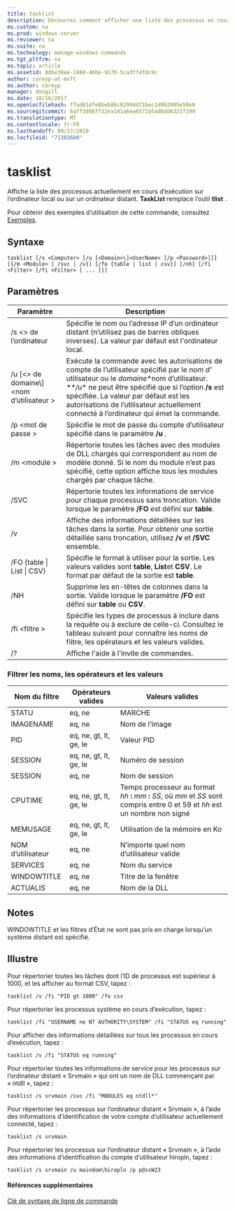 ```yaml
---
title: tasklist
description: Découvrez comment afficher une liste des processus en cours d’exécution sur l’ordinateur local ou distant.
ms.custom: na
ms.prod: windows-server
ms.reviewer: na
ms.suite: na
ms.technology: manage-windows-commands
ms.tgt_pltfrm: na
ms.topic: article
ms.assetid: 8dbe30ee-1484-46be-917b-5ca3ff4fdc9c
author: coreyp-at-msft
ms.author: coreyp
manager: dongill
ms.date: 10/16/2017
ms.openlocfilehash: f7ad61dfe8beb86c8299dd71bec1d862805e50e0
ms.sourcegitcommit: 6aff3d88ff22ea141a6ea6572a5ad8dd6321f199
ms.translationtype: MT
ms.contentlocale: fr-FR
ms.lasthandoff: 09/27/2019
ms.locfileid: "71383680"
---
```

# <a name="tasklist"></a>tasklist

Affiche la liste des processus actuellement en cours d’exécution sur l’ordinateur local ou sur un ordinateur distant. **TaskList** remplace l’outil **tlist** .

Pour obtenir des exemples d’utilisation de cette commande, consultez [Exemples](#BKMK_examples).

## <a name="syntax"></a>Syntaxe

```
tasklist [/s <Computer> [/u [<Domain>\]<UserName> [/p <Password>]]] [{/m <Module> | /svc | /v}] [/fo {table | list | csv}] [/nh] [/fi <Filter> [/fi <Filter> [ ... ]]]
```

## <a name="parameters"></a>Paramètres

|          Paramètre           |                                                                                                                                            Description                                                                                                                                             |
|------------------------------|----------------------------------------------------------------------------------------------------------------------------------------------------------------------------------------------------------------------------------------------------------------------------------------------------|
|        /s \<> de l’ordinateur        |                                                                                         Spécifie le nom ou l’adresse IP d’un ordinateur distant (n’utilisez pas de barres obliques inverses). La valeur par défaut est l'ordinateur local.                                                                                         |
| /u [\<> de domaine\\\]\<nom d’utilisateur > | Exécute la commande avec les autorisations de compte de l’utilisateur spécifié par le *nom d'* utilisateur ou le *domaine*\*nom d’utilisateur<em>. \*\*/u</em>\* ne peut être spécifié que si l’option **/s** est spécifiée. La valeur par défaut est les autorisations de l’utilisateur actuellement connecté à l’ordinateur qui émet la commande. |
|        /p \<mot de passe >        |                                                                                                       Spécifie le mot de passe du compte d’utilisateur spécifié dans le paramètre **/u** .                                                                                                        |
|         /m \<module >         |                                                               Répertorie toutes les tâches avec des modules de DLL chargés qui correspondent au nom de modèle donné. Si le nom du module n’est pas spécifié, cette option affiche tous les modules chargés par chaque tâche.                                                                |
|             /SVC             |                                                                                    Répertorie toutes les informations de service pour chaque processus sans troncation. Valide lorsque le paramètre **/FO** est défini sur **table**.                                                                                    |
|              /v              |                                                                                 Affiche des informations détaillées sur les tâches dans la sortie. Pour obtenir une sortie détaillée sans troncation, utilisez **/v** et **/SVC** ensemble.                                                                                 |
|  /FO {table \| List \| CSV}  |                                                                             Spécifie le format à utiliser pour la sortie. Les valeurs valides sont **table**, **List**et **CSV**. Le format par défaut de la sortie est **table**.                                                                             |
|             /NH              |                                                                                             Supprime les en-têtes de colonnes dans la sortie. Valide lorsque le paramètre **/FO** est défini sur **table** ou **CSV**.                                                                                              |
|        /fi \<filtre >         |                                                                          Spécifie les types de processus à inclure dans la requête ou à exclure de celle-ci. Consultez le tableau suivant pour connaître les noms de filtre, les opérateurs et les valeurs valides.                                                                          |
|              /?              |                                                                                                                                Affiche l'aide à l'invite de commandes.                                                                                                                                |

### <a name="filter-names-operators-and-values"></a>Filtrer les noms, les opérateurs et les valeurs

| Nom du filtre |    Opérateurs valides     |                                                                 Valeurs valides                                                                 |
|-------------|------------------------|----------------------------------------------------------------------------------------------------------------------------------------------|
|   STATU    |         eq, ne         |                                                                   MARCHE                                                                    |
|  IMAGENAME  |         eq, ne         |                                                                  Nom de l’image                                                                  |
|     PID     | eq, ne, gt, lt, ge, le |                                                                  Valeur PID                                                                   |
|   SESSION   | eq, ne, gt, lt, ge, le |                                                                Numéro de session                                                                |
| SESSION |         eq, ne         |                                                                 Nom de session                                                                 |
|   CPUTIME   | eq, ne, gt, lt, ge, le | Temps processeur au format <em>hh</em> **:** <em>mm</em> **:** <em>SS</em>, où *mm* et *SS* sont compris entre 0 et 59 et *hh* est un nombre non signé |
|  MEMUSAGE   | eq, ne, gt, lt, ge, le |                                                              Utilisation de la mémoire en Ko                                                              |
|  NOM d’utilisateur   |         eq, ne         |                                                             N’importe quel nom d’utilisateur valide                                                              |
|  SERVICES   |         eq, ne         |                                                                 Nom du service                                                                 |
| WINDOWTITLE |         eq, ne         |                                                                 Titre de la fenêtre                                                                 |
|   ACTUALIS   |         eq, ne         |                                                                   Nom de la DLL                                                                   |

## <a name="remarks"></a>Notes

WINDOWTITLE et les filtres d’État ne sont pas pris en charge lorsqu’un système distant est spécifié.

## <a name="BKMK_examples"></a>Illustre

Pour répertorier toutes les tâches dont l’ID de processus est supérieur à 1000, et les afficher au format CSV, tapez :
```
tasklist /v /fi "PID gt 1000" /fo csv
```
Pour répertorier les processus système en cours d’exécution, tapez :
```
tasklist /fi "USERNAME ne NT AUTHORITY\SYSTEM" /fi "STATUS eq running"
```
Pour afficher des informations détaillées sur tous les processus en cours d’exécution, tapez :
```
tasklist /v /fi "STATUS eq running"
```
Pour répertorier toutes les informations de service pour les processus sur l’ordinateur distant « Srvmain » qui ont un nom de DLL commençant par « ntdll », tapez :
```
tasklist /s srvmain /svc /fi "MODULES eq ntdll*"
```
Pour répertorier les processus sur l’ordinateur distant « Srvmain », à l’aide des informations d’identification de votre compte d’utilisateur actuellement connecté, tapez :
```
tasklist /s srvmain 
```
Pour répertorier les processus sur l’ordinateur distant « Srvmain », à l’aide des informations d’identification du compte d’utilisateur hiropln, tapez :
```
tasklist /s srvmain /u maindom\hiropln /p p@ssW23
```

#### <a name="additional-references"></a>Références supplémentaires

[Clé de syntaxe de ligne de commande](command-line-syntax-key.md)